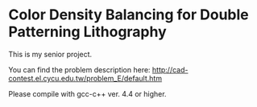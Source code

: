 # Color Density Balancing for Double Patterning Lithography
This is my senior project.

You can find the problem description here: http://cad-contest.el.cycu.edu.tw/problem_E/default.htm 

Please compile with gcc-c++ ver. 4.4 or higher. 
